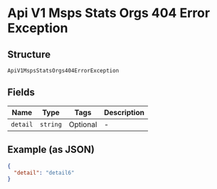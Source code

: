 
# Api V1 Msps Stats Orgs 404 Error Exception

## Structure

`ApiV1MspsStatsOrgs404ErrorException`

## Fields

| Name | Type | Tags | Description |
|  --- | --- | --- | --- |
| `detail` | `string` | Optional | - |

## Example (as JSON)

```json
{
  "detail": "detail6"
}
```

